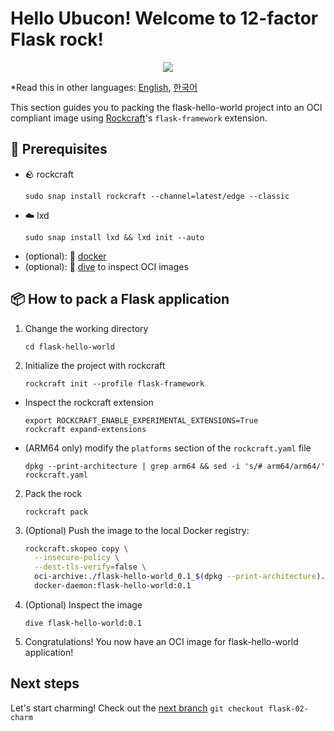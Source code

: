 # Hello Ubucon! Welcome to 12-factor Flask rock!

<p align="center">
    <img src="https://encrypted-tbn0.gstatic.com/images?q=tbn:ANd9GcQt_7ioYr9T6uh35rT46Z_cyNVtMM_SgbHppA&s">
</p>

\*Read this in other languages: [English](README.md), [한국어](README.ko.md)

This section guides you to packing the flask-hello-world project into an OCI compliant image
using [Rockcraft](https://github.com/canonical/rockcraft)'s `flask-framework` extension.

## 📝 Prerequisites

- 🪨 rockcraft
  ```
  sudo snap install rockcraft --channel=latest/edge --classic
  ```
- ☁️ lxd
  ```
  sudo snap install lxd && lxd init --auto
  ```
- (optional): 🐳 [docker](https://docs.docker.com/engine/install/)
- (optional): 🤿 [dive](https://github.com/wagoodman/dive) to inspect OCI images

## 📦 How to pack a Flask application

1. Change the working directory
   ```
   cd flask-hello-world
   ```
2. Initialize the project with rockcraft
   ```
   rockcraft init --profile flask-framework
   ```

- Inspect the rockcraft extension
  ```
  export ROCKCRAFT_ENABLE_EXPERIMENTAL_EXTENSIONS=True
  rockcraft expand-extensions
  ```
- (ARM64 only) modify the `platforms` section of the `rockcraft.yaml` file
  ```
  dpkg --print-architecture | grep arm64 && sed -i 's/# arm64/arm64/' rockcraft.yaml
  ```

2. Pack the rock
   ```
   rockcraft pack
   ```
3. (Optional) Push the image to the local Docker registry:
   ```bash
   rockcraft.skopeo copy \
     --insecure-policy \
     --dest-tls-verify=false \
     oci-archive:./flask-hello-world_0.1_$(dpkg --print-architecture).rock \
     docker-daemon:flask-hello-world:0.1
   ```
4. (Optional) Inspect the image
   ```
   dive flask-hello-world:0.1
   ```
5. Congratulations! You now have an OCI image for flask-hello-world application!

## Next steps

Let's start charming! Check out the [next branch](https://github.com/yanksyoon/hello-ubucon/tree/flask-02-charm) `git checkout flask-02-charm`
